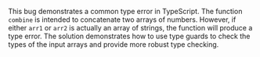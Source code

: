 This bug demonstrates a common type error in TypeScript. The function `combine` is intended to concatenate two arrays of numbers. However, if either `arr1` or `arr2` is actually an array of strings, the function will produce a type error.  The solution demonstrates how to use type guards to check the types of the input arrays and provide more robust type checking.